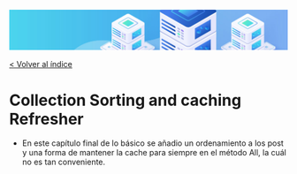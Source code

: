 ![Virtualización](/docs/images/header.png)

[< Volver al índice](/docs/ReadMe.md)

# Collection Sorting and caching Refresher

- En este capítulo final de lo básico se añadio un ordenamiento a los post y una forma de mantener la cache para siempre en el método All, la cuál no es tan conveniente.